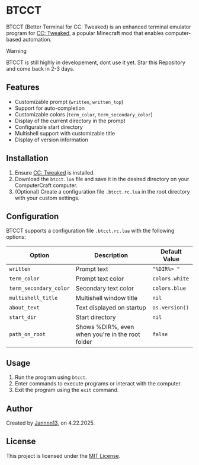 # BTCCT
BTCCT (Better Terminal for CC: Tweaked) is an enhanced terminal emulator program for [CC: Tweaked](https://github.com/cc-tweaked/cc-tweaked), a popular Minecraft mod that enables computer-based automation.

> [!WARNING]  
> BTCCT is still highly in developement, dont use it yet.
> Star this Repository and come back in 2-3 days.

## Features
- Customizable prompt (`written`, `written_top`)
- Support for auto-completion
- Customizable colors (`term_color`, `term_secondary_color`)
- Display of the current directory in the prompt
- Configurable start directory
- Multishell support with customizable title
- Display of version information

## Installation
1. Ensure [CC: Tweaked](https://modrinth.com/mod/cc-tweaked) is installed.
2. Download the `btcct.lua` file and save it in the desired directory on your ComputerCraft computer.
3. (Optional) Create a configuration file `.btcct.rc.lua` in the root directory with your custom settings.

## Configuration
BTCCT supports a configuration file `.btcct.rc.lua` with the following options:

| Option                | Description                                      | Default Value         |
|-----------------------|--------------------------------------------------|-----------------------|
| `written`             | Prompt text                                      | `"%DIR%> "`           |
| `term_color`          | Prompt text color                                | `colors.white`        |
| `term_secondary_color`| Secondary text color                             | `colors.blue`         |
| `multishell_title`    | Multishell window title                          | `nil`                 |
| `about_text`          | Text displayed on startup                        | `os.version()`        |
| `start_dir`           | Start directory                                  | `nil`                 |
| `path_on_root`        | Shows %DIR%, even when you're in the root folder | `false`               |

## Usage
1. Run the program using `btcct`.
2. Enter commands to execute programs or interact with the computer.
3. Exit the program using the `exit` command.

## Author
Created by [Jannnn13](https://github.com/Jannnn13), on 4.22.2025.

## License
This project is licensed under the [MIT License](LICENSE).